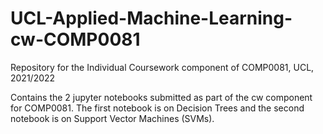# UCL-Applied-Machine-Learning-cw-COMP0081

Repository for the Individual Coursework component of COMP0081, UCL, 2021/2022

Contains the 2 jupyter notebooks submitted as part of the cw component for COMP0081. The first notebook is on Decision Trees and the second notebook is on Support Vector Machines (SVMs).
